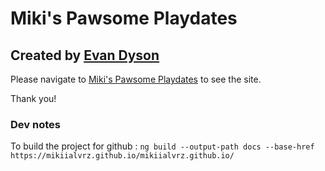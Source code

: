 # Miki's Pawsome Playdates
## Created by [Evan Dyson](https://github.com/evandyson)

Please navigate to [Miki's Pawsome Playdates](https://mikiialvrz.github.io) to see the site.

Thank you!


### Dev notes
To build the project for github : ```ng build --output-path docs --base-href https://mikiialvrz.github.io/mikiialvrz.github.io/```
